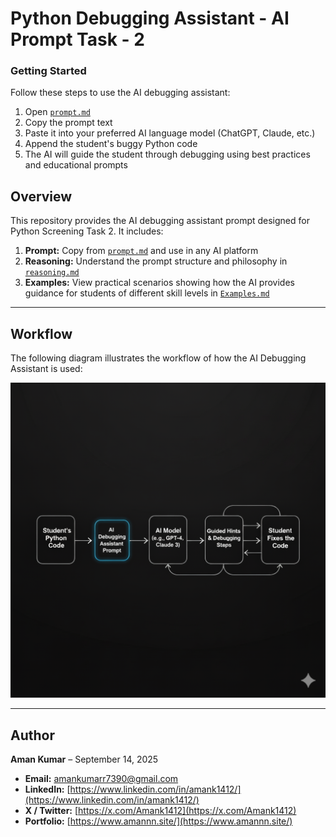 # Python Debugging Assistant - AI Prompt Task - 2

### Getting Started

Follow these steps to use the AI debugging assistant:

1. Open [`prompt.md`](./prompt.md)  
2. Copy the prompt text  
3. Paste it into your preferred AI language model (ChatGPT, Claude, etc.)  
4. Append the student's buggy Python code  
5. The AI will guide the student through debugging using best practices and educational prompts

## Overview

This repository provides the AI debugging assistant prompt designed for Python Screening Task 2. It includes:

1. **Prompt:** Copy from [`prompt.md`](./prompt.md) and use in any AI platform  
2. **Reasoning:** Understand the prompt structure and philosophy in [`reasoning.md`](./reasoning.md)  
3. **Examples:** View practical scenarios showing how the AI provides guidance for students of different skill levels in [`Examples.md`](./Examples.md)

---

## Workflow

The following diagram illustrates the workflow of how the AI Debugging Assistant is used:

![Workflow](./workflow.png)

---

## Author

**Aman Kumar** – September 14, 2025  

- **Email:** [amankumarr7390@gmail.com](mailto:amankumarr7390@gmail.com)  
- **LinkedIn:** [https://www.linkedin.com/in/amank1412/](https://www.linkedin.com/in/amank1412/)  
- **X / Twitter:** [https://x.com/Amank1412](https://x.com/Amank1412)  
- **Portfolio:** [https://www.amannn.site/](https://www.amannn.site/)  

